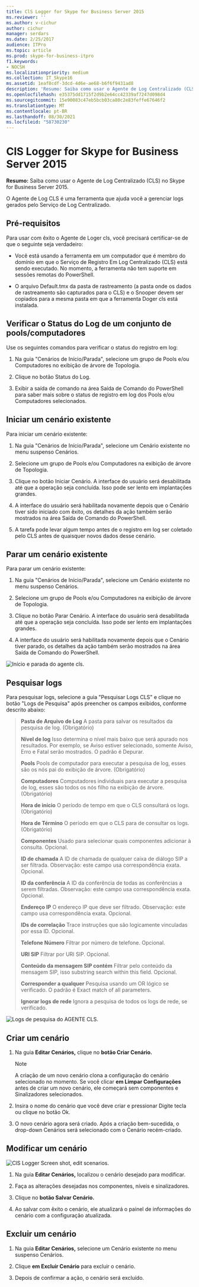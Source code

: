 ```yaml
---
title: ClS Logger for Skype for Business Server 2015
ms.reviewer: ''
ms.author: v-cichur
author: cichur
manager: serdars
ms.date: 2/25/2017
audience: ITPro
ms.topic: article
ms.prod: skype-for-business-itpro
f1.keywords:
- NOCSH
ms.localizationpriority: medium
ms.collection: IT_Skype16
ms.assetid: 1eaf8cdf-3dcd-4d6e-ae68-b6f6f9431ad8
description: 'Resumo: Saiba como usar o Agente de Log Centralizado (CLS) no Skype for Business Server 2015.'
ms.openlocfilehash: e35375dd1715f2d9b2e64cc42339af7247d098d4
ms.sourcegitcommit: 15e90083c47eb5bcb03ca80c2e83feffe67646f2
ms.translationtype: MT
ms.contentlocale: pt-BR
ms.lasthandoff: 08/30/2021
ms.locfileid: "58730230"
---
```

# <a name="cls-logger-for-skype-for-business-server-2015"></a>ClS Logger for Skype for Business Server 2015
 
**Resumo:** Saiba como usar o Agente de Log Centralizado (CLS) no Skype for Business Server 2015.
  
O Agente de Log CLS é uma ferramenta que ajuda você a gerenciar logs gerados pelo Serviço de Log Centralizado.
  
## <a name="prerequisites"></a>Pré-requisitos

Para usar com êxito o Agente de Loger cls, você precisará certificar-se de que o seguinte seja verdadeiro:
  
- Você está usando a ferramenta em um computador que é membro do domínio em que o Serviço de Registro Em Log Centralizado (CLS) está sendo executado. No momento, a ferramenta não tem suporte em sessões remotas do PowerShell.
    
- O arquivo Default.tmx da pasta de rastreamento (a pasta onde os dados de rastreamento são capturados para o CLS) e o Snooper devem ser copiados para a mesma pasta em que a ferramenta Doger cls está instalada.
    
## <a name="check-the-logging-status-of-a-set-of-poolscomputers"></a>Verificar o Status do Log de um conjunto de pools/computadores

Use os seguintes comandos para verificar o status do registro em log:
  
1. Na guia "Cenários de Início/Parada", selecione um grupo de Pools e/ou Computadores no exibição de árvore de Topologia.
    
2. Clique no botão Status do Log.
    
3. Exibir a saída de comando na área Saída de Comando do PowerShell para saber mais sobre o status de registro em log dos Pools e/ou Computadores selecionados.
    
## <a name="start-an-existing-scenario"></a>Iniciar um cenário existente

Para iniciar um cenário existente:
  
1. Na guia "Cenários de Início/Parada", selecione um Cenário existente no menu suspenso Cenários.
    
2. Selecione um grupo de Pools e/ou Computadores na exibição de árvore de Topologia.
    
3. Clique no botão Iniciar Cenário. A interface do usuário será desabilitada até que a operação seja concluída. Isso pode ser lento em implantações grandes.
    
4. A interface do usuário será habilitada novamente depois que o Cenário tiver sido iniciado com êxito, os detalhes da ação também serão mostrados na área Saída de Comando do PowerShell.
    
5. A tarefa pode levar algum tempo antes de o registro em log ser coletado pelo CLS antes de quaisquer novos dados desse cenário.
    
## <a name="stop-an-existing-scenario"></a>Parar um cenário existente

Para parar um cenário existente:
  
1. Na guia "Cenários de Início/Parada", selecione um Cenário existente no menu suspenso Cenários.
    
2. Selecione um grupo de Pools e/ou Computadores na exibição de árvore de Topologia.
    
3. Clique no botão Parar Cenário. A interface do usuário será desabilitada até que a operação seja concluída. Isso pode ser lento em implantações grandes.
    
4. A interface do usuário será habilitada novamente depois que o Cenário tiver parado, os detalhes da ação também serão mostrados na área Saída de Comando do PowerShell.
    
![Início e parada do agente cls.](../../media/2c4a36c2-b5db-4550-a3b3-41f18e0e2f0c.png)
  
## <a name="search-for-logs"></a>Pesquisar logs

Para pesquisar logs, selecione a guia "Pesquisar Logs CLS" e clique no botão "Logs de Pesquisa" após preencher os campos exibidos, conforme descrito abaixo:
  
> **Pasta de Arquivo de Log** A pasta para salvar os resultados da pesquisa de log. (Obrigatório)
> 
> **Nível de log** Isso determina o nível mais baixo que será apurado nos resultados. Por exemplo, se Aviso estiver selecionado, somente Aviso, Erro e Fatal serão mostrados. O padrão é Depurar.
> 
> **Pools** Pools de computador para executar a pesquisa de log, esses são os nós pai do exibição de árvore. (Obrigatório)
> 
> **Computadores** Computadores individuais para executar a pesquisa de log, esses são todos os nós filho na exibição de árvore. (Obrigatório)
> 
> **Hora de início** O período de tempo em que o CLS consultará os logs. (Obrigatório)
> 
> **Hora de Término** O período em que o CLS para de consultar os logs. (Obrigatório)
> 
> **Componentes** Usado para selecionar quais componentes adicionar à consulta. Opcional.
> 
> **ID de chamada** A ID de chamada de qualquer caixa de diálogo SIP a ser filtrada. Observação: este campo usa correspondência exata. Opcional.
> 
> **ID da conferência** A ID da conferência de todas as conferências a serem filtradas. Observação: este campo usa correspondência exata. Opcional.
> 
> **Endereço IP** O endereço IP que deve ser filtrado. Observação: este campo usa correspondência exata. Opcional.
> 
> **IDs de correlação** Trace instruções que são logicamente vinculadas por essa ID. Opcional.
> 
> **Telefone Número** Filtrar por número de telefone. Opcional.
> 
> **URI SIP** Filtrar por URI SIP. Opcional.
> 
> **Conteúdo da mensagem SIP contém** Filtrar pelo conteúdo da mensagem SIP, isso substring search within this field. Opcional.
> 
> **Corresponder a qualquer** Pesquisa usando um OR lógico se verificado. O padrão é Exact match of all parameters.
> 
> **Ignorar logs de rede** Ignora a pesquisa de todos os logs de rede, se verificado.
    
![Logs de pesquisa do AGENTE CLS.](../../media/5793ea3c-6f5f-40ef-8b53-100da831eedf.png)
  
## <a name="create-a-scenario"></a>Criar um cenário

1. Na guia **Editar Cenários,** clique no **botão Criar Cenário.**
    
    > [!NOTE]
    > A criação de um novo cenário clona a configuração do cenário selecionado no momento. Se você clicar **em Limpar Configurações** antes de criar um novo cenário, ele começará sem componentes e Sinalizadores selecionados.
  
2. Insira o nome do cenário que você deve criar e pressionar Digite tecla ou clique no botão Ok.
    
3. O novo cenário agora será criado. Após a criação bem-sucedida, o drop-down Cenários será selecionado com o Cenário recém-criado.
    
## <a name="modify-a-scenario"></a>Modificar um cenário

![ClS Logger Screen shot, edit scenarios.](../../media/abbbcac0-8a2e-48af-a22f-4fee0283a29f.png)
  
1. Na guia **Editar Cenários,** localizou o cenário desejado para modificar.
    
2. Faça as alterações desejadas nos componentes, níveis e sinalizadores.
    
3. Clique no **botão Salvar Cenário.**
    
4. Ao salvar com êxito o cenário, ele atualizará o painel de informações do cenário com a configuração atualizada.
    
## <a name="delete-a-scenario"></a>Excluir um cenário

1. Na guia **Editar Cenários,** selecione um Cenário existente no menu suspenso Cenários.
    
2. Clique **em Excluir Cenário** para excluir o cenário.
    
3. Depois de confirmar a ação, o cenário será excluído.
    

